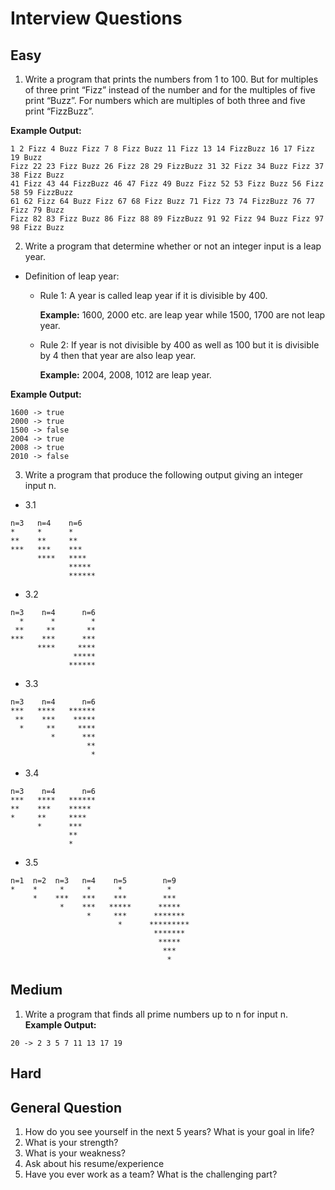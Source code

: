 # Interview Questions
## Easy
1. Write a program that prints the numbers from 1 to 100. But for multiples of three print “Fizz” instead of the number and for the multiples of five print “Buzz”. For numbers which are multiples of both three and five print “FizzBuzz”.

  **Example Output:**
  ```
  1 2 Fizz 4 Buzz Fizz 7 8 Fizz Buzz 11 Fizz 13 14 FizzBuzz 16 17 Fizz 19 Buzz
  Fizz 22 23 Fizz Buzz 26 Fizz 28 29 FizzBuzz 31 32 Fizz 34 Buzz Fizz 37 38 Fizz Buzz
  41 Fizz 43 44 FizzBuzz 46 47 Fizz 49 Buzz Fizz 52 53 Fizz Buzz 56 Fizz 58 59 FizzBuzz
  61 62 Fizz 64 Buzz Fizz 67 68 Fizz Buzz 71 Fizz 73 74 FizzBuzz 76 77 Fizz 79 Buzz
  Fizz 82 83 Fizz Buzz 86 Fizz 88 89 FizzBuzz 91 92 Fizz 94 Buzz Fizz 97 98 Fizz Buzz
  ```

2. Write a program that determine whether or not an integer input is a leap year.
  - Definition of leap year:
    - Rule 1: A year is called leap year if it is divisible by 400.

      **Example:** 1600, 2000 etc. are leap year while 1500, 1700 are not leap year.
    - Rule 2: If year is not divisible by 400 as well as 100 but it is divisible by 4 then that year are also leap year.

      **Example:**  2004, 2008, 1012 are leap year.

  **Example Output:**
  ```
  1600 -> true
  2000 -> true
  1500 -> false
  2004 -> true
  2008 -> true
  2010 -> false
  ```

3. Write a program that produce the following output giving an integer input n.
  * 3.1
```
n=3   n=4    n=6
*     *      *
**    **     **
***   ***    ***
      ****   ****
             *****
             ******
```

  * 3.2
```
n=3    n=4      n=6
  *      *        *
 **     **       **
***    ***      ***
      ****     ****
              *****
             ******
```

  * 3.3
```
n=3    n=4      n=6
***   ****   ******
 **    ***    *****
  *     **     ****
         *      ***
                 **
                  *
```

  * 3.4
```
n=3    n=4      n=6
***   ****   ******
**    ***    *****
*     **     ****
      *      ***
             **
             *
```

  * 3.5
```
n=1  n=2  n=3   n=4    n=5        n=9
*    *     *     *      *          *
     *    ***   ***    ***        ***
           *    ***   *****      *****
                 *     ***      *******
                        *      *********
                                *******
                                 *****
                                  ***
                                   *
```

## Medium
1. Write a program that finds all prime numbers up to n for input n.
**Example Output:**
```
20 -> 2 3 5 7 11 13 17 19
```

## Hard

## General Question
1. How do you see yourself in the next 5 years? What is your goal in life?
2. What is your strength?
3. What is your weakness?
4. Ask about his resume/experience
5. Have you ever work as a team? What is the challenging part?
